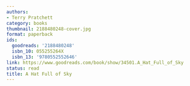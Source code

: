```yaml
---
authors:
- Terry Pratchett
category: books
thumbnail: 2188480248-cover.jpg
format: paperback
ids:
  goodreads: '2188480248'
  isbn_10: 055255264X
  isbn_13: '9780552552646'
link: https://www.goodreads.com/book/show/34501.A_Hat_Full_of_Sky
status: read
title: A Hat Full of Sky
---
```

